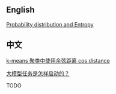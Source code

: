 
## English

[Probability distribution and Entropy](./mathematics/entropy.html)


## 中文

[k-means 聚类中使用余弦距离 cos distance](./mathematics/k-means-with-cos-distance.html)

[大模型任务是怎样启动的？](./technology/how-a-training-job-launches.html)

TODO

